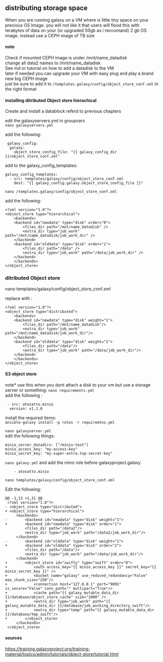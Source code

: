 
## distributing storage space

When you are running galaxy on a VM where is little tiny space on your precious OS Image. you will not like it that users will flood this with terabytes of data on your (or upgraded 50gb as i reccomand) 2 gb OS image. instead use a CEPH image of TB size

#### note
Check if mounted CEPH image is under /mnt/name_datadisk\
change all data2 names to /mnt/name_datadisk\
See md or tutorial on how to add a datadisk to the VM\
later if needed you can upgrade your VM with easy plug and play a brand new big CEPH image\
just be sure to add it to ``/templates.galaxy/config/object_store_conf.xml`` in the right format


#### installing ditributed Object store hierachical

Create and install a datablock referd to previous chapters

edit the galaxyservers.yml in groupvars\
``nano galaxyservers.yml``

add the following:

	 galaxy_config:
	  galaxy:
	    object_store_config_file: "{{ galaxy_config_dir }}/object_store_conf.xml"
	
add to the galaxy_config_templates:

	galaxy_config_templates:
	  - src: templates/galaxy/config/object_store_conf.xml
	    dest: "{{ galaxy_config.galaxy.object_store_config_file }}"
	
	
``nano /templates.galaxy/config/object_store_conf.xml``

add the following:

	<?xml version="1.0"?>
	<object_store type="hierarchical">
	    <backends>
		<backend id="newdata" type="disk" order="0">
		    <files_dir path="/mnt/name_datadisk" />
		    <extra_dir type="job_work" path="/mnt/name_datadisk/job_work_dir" />
		</backend>
		<backend id="olddata" type="disk" order="1">
		    <files_dir path="/data" />
		    <extra_dir type="job_work" path="/data/job_work_dir" />
		</backend>
	    </backends>
	</object_store>



### ditributed Object store 

nano templates/galaxy/config/object_store_conf.xml

replace with :

	<?xml version="1.0"?>
	<object_store type="distributed">
	    <backends>
		<backend id="newdata" type="disk" weight="1">
		    <files_dir path="/mnt/name_datadisk"/>
		    <extra_dir type="job_work" path="/mnt/name_datadisk/job_work_dir"/>
		</backend>
		<backend id="olddata" type="disk" weight="1">
		    <files_dir path="/data"/>
		    <extra_dir type="job_work" path="/data/job_work_dir"/>
		</backend>
	    </backends>
	</object_store>


####  S3 object store
note* use this when you dont attach a disk to your vm but use a storage server or something:
``nano requirements.yml``\
 add the following :
 
	 - src: atosatto.minio
	  version: v1.1.0

install the required items:\
``ansible-galaxy install -p roles -r requiremtns.yml``

``nano galaxyserver.yml``\
edit the following things:

	minio_server_datadirs: ["/minio-test"]
	minio_access_key: "my-access-key"
	minio_secret_key: "my-super-extra-top-secret-key"

``nano galaxy.yml`` and add the mino role before galaxyproject.galaxy

		- atosatto.minio

``nano templates/galaxy/config/object_store_conf.xml``

Edit the following:

	@@ -1,13 +1,21 @@
	 <?xml version="1.0"?>
	- <object_store type="distributed">
	+ <object_store type="hierarchical">
	     <backends>
	-        <backend id="newdata" type="disk" weight="1">
	+        <backend id="newdata" type="disk" order="1">
		     <files_dir path="/data2"/>
		     <extra_dir type="job_work" path="/data2/job_work_dir"/>
		 </backend>
	-        <backend id="olddata" type="disk" weight="1">
	+        <backend id="olddata" type="disk" order="2">
		     <files_dir path="/data"/>
		     <extra_dir type="job_work" path="/data/job_work_dir"/>
		 </backend>
	+        <object_store id="swifty" type="swift" order="0">
	+            <auth access_key="{{ minio_access_key }}" secret_key="{{ minio_secret_key }}" />
	+            <bucket name="galaxy" use_reduced_redundancy="False" max_chunk_size="250"/>
	+            <connection host="127.0.0.1" port="9091" is_secure="False" conn_path="" multipart="True"/>
	+            <cache path="{{ galaxy_mutable_data_dir }}/database/object_store_cache" size="1000" />
	+            <extra_dir type="job_work" path="{{ galaxy_mutable_data_dir }}/database/job_working_directory_swift"/>
	+            <extra_dir type="temp" path="{{ galaxy_mutable_data_dir }}/database/tmp_swift"/>
	+        </object_store>
	     </backends>
	 </object_store>



#### sources

https://training.galaxyproject.org/training-material/topics/admin/tutorials/object-store/tutorial.html
